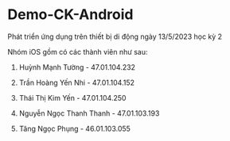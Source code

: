 # Demo-CK-Android

Phát triển ứng dụng trên thiết bị di động ngày 13/5/2023 học kỳ 2

Nhóm iOS gồm có các thành viên như sau:

1. Huỳnh Mạnh Tường - 47.01.104.232

2. Trần Hoàng Yến Nhi - 47.01.104.152

3. Thái Thị Kim Yến - 47.01.104.250

4. Nguyễn Ngọc Thanh Thanh - 47.01.103.193

5. Tăng Ngọc Phụng  - 46.01.103.055

